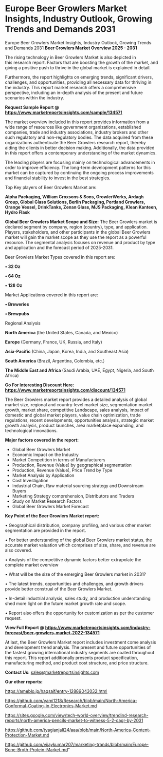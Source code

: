 # Europe Beer Growlers Market Insights, Industry Outlook, Growing Trends and Demands 2031
Europe Beer Growlers Market Insights, Industry Outlook, Growing Trends and Demands 2031
<Strong> Beer Growlers Market Overview 2025 - 2031</strong>

The rising technology in Beer Growlers Market is also depicted in this research report. Factors that are boosting the growth of the market, and giving a positive push to thrive in the global market is explained in detail.

Furthermore, the report highlights on emerging trends, significant drivers, challenges, and opportunities, providing all necessary data for thriving in the industry. This report market research offers a comprehensive perspective, including an in-depth analysis of the present and future scenarios within the industry.

<strong>Request Sample Report @ <a href=https://www.marketreportsinsights.com/sample/134571>https://www.marketreportsinsights.com/sample/134571</a></strong>

The market overview included in this report provides information from a wide range of resources like government organizations, established companies, trade and industry associations, industry brokers and other such regulatory and non-regulatory bodies. The data acquired from these organizations authenticate the Beer Growlers research report, thereby aiding the clients in better decision making. Additionally, the data provided in this report offers a contemporary understanding of the market dynamics.

The leading players are focusing mainly on technological advancements in order to improve efficiency. The long-term development patterns for this market can be captured by continuing the ongoing process improvements and financial stability to invest in the best strategies.

Top Key players of Beer Growlers Market are:

<strong>Alpha Packaging, William Croxsons & Sons, GrowlerWerks, Ardagh Group, Global Glass Solutions, Berlin Packaging, Portland Growlers, Orange Vessel, DrinkTanks, Zenan Glass, MJS Packaging, Klean Kanteen, Hydro Flask</strong>

<strong><b>Global Beer Growlers Market Scope and Size:</b></strong>
The Beer Growlers market is declared segment by company, region (country), type, and application. Players, stakeholders, and other participants in the global Beer Growlers market will gain the market scope as they use the report as a powerful resource. The segmental analysis focuses on revenue and product by type and application and the forecast period of 2025-2031.

Beer Growlers Market Types covered in this report are:

<strong>• 32 Oz

• 64 Oz

• 128 Oz</strong>

Market Applications covered in this report are:

<strong>• Breweries

• Brewpubs</strong> 

Regional Analysis

<strong>North America</strong> (the United States, Canada, and Mexico)

<strong>Europe</strong> (Germany, France, UK, Russia, and Italy)

<strong>Asia-Pacific</strong> (China, Japan, Korea, India, and Southeast Asia)

<strong>South America</strong> (Brazil, Argentina, Colombia, etc.)

<strong>The Middle East and Africa</strong> (Saudi Arabia, UAE, Egypt, Nigeria, and South Africa)

<strong>Go For Interesting Discount Here: <a href=https://www.marketreportsinsights.com/discount/134571>https://www.marketreportsinsights.com/discount/134571</a></strong>

The Beer Growlers market report provides a detailed analysis of global market size, regional and country-level market size, segmentation market growth, market share, competitive Landscape, sales analysis, impact of domestic and global market players, value chain optimization, trade regulations, recent developments, opportunities analysis, strategic market growth analysis, product launches, area marketplace expanding, and technological innovations.

<strong><b>Major factors covered in the report:</b></strong>
<ul>
  <li>Global Beer Growlers Market </li>
  <li>Economic Impact on the Industry</li>
  <li>Market Competition in terms of Manufacturers</li>
  <li>Production, Revenue (Value) by geographical segmentation</li>
  <li>Production, Revenue (Value), Price Trend by Type</li>
  <li>Market Analysis by Application</li>
  <li>Cost Investigation</li>
  <li>Industrial Chain, Raw material sourcing strategy and Downstream Buyers</li>
  <li>Marketing Strategy comprehension, Distributors and Traders</li>
  <li>Study on Market Research Factors</li>
  <li>Global Beer Growlers Market Forecast</li>
</ul>

<strong><b>Key Point of the Beer Growlers Market report:</b></strong>

• Geographical distribution, company profiling, and various other market segmentation are provided in the report.

• For better understanding of the global Beer Growlers market status, the accurate market valuation which comprises of size, share, and revenue are also covered.

• Analysis of the competitive dynamic factors better extrapolate the complete market overview

• What will be the size of the emerging Beer Growlers market in 2031?

• The latest trends, opportunities and challenges, and growth drivers provide better construal of the Beer Growlers Market.

• In-detail industrial analysis, sales study, and production understanding shed more light on the future market growth rate and scope.

• Report also offers the opportunity for customization as per the customer request.

<strong><b>View Full Report @ <a href=https://www.marketreportsinsights.com/industry-forecast/beer-growlers-market-2022-134571>https://www.marketreportsinsights.com/industry-forecast/beer-growlers-market-2022-134571</a></b></strong>


At last, the Beer Growlers Market report includes investment come analysis and development trend analysis. The present and future opportunities of the fastest growing international industry segments are coated throughout this report. This report additionally presents product specification, manufacturing method, and product cost structure, and price structure.

<strong>Contact Us:</strong>
sales@marketreportsinsights.com

<strong>Our other reports:</strong>

<a href=https://ameblo.jp/haqsaif/entry-12889043032.html>https://ameblo.jp/haqsaif/entry-12889043032.html</a>

<a href=https://github.com/yami1218/Research/blob/main/North-America-Conformal-Coating-in-Electronics-Market.md>https://github.com/yami1218/Research/blob/main/North-America-Conformal-Coating-in-Electronics-Market.md</a>

<a href=https://sites.google.com/view/tech-world-overview/trendind-research-reports/north-america-pencils-market-to-witness-5-2-cagr-by-2031>https://sites.google.com/view/tech-world-overview/trendind-research-reports/north-america-pencils-market-to-witness-5-2-cagr-by-2031</a>

<a href=https://github.com/tyagianjali24/aaa/blob/main/North-America-Content-Protection-Market.md>https://github.com/tyagianjali24/aaa/blob/main/North-America-Content-Protection-Market.md</a>

<a href=https://github.com/vijaykumar207/marketing-trands/blob/main/Europe-Bone-Broth-Protein-Market.md>https://github.com/vijaykumar207/marketing-trands/blob/main/Europe-Bone-Broth-Protein-Market.md</a>"
